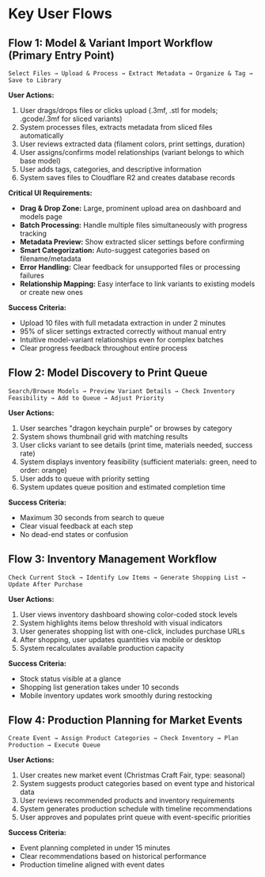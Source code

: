 # Key User Flows

## Flow 1: Model & Variant Import Workflow (Primary Entry Point)

```
Select Files → Upload & Process → Extract Metadata → Organize & Tag → Save to Library
```

**User Actions:**

1. User drags/drops files or clicks upload (.3mf, .stl for models; .gcode/.3mf for sliced variants)
2. System processes files, extracts metadata from sliced files automatically
3. User reviews extracted data (filament colors, print settings, duration)
4. User assigns/confirms model relationships (variant belongs to which base model)
5. User adds tags, categories, and descriptive information
6. System saves files to Cloudflare R2 and creates database records

**Critical UI Requirements:**

- **Drag & Drop Zone:** Large, prominent upload area on dashboard and models page
- **Batch Processing:** Handle multiple files simultaneously with progress tracking
- **Metadata Preview:** Show extracted slicer settings before confirming
- **Smart Categorization:** Auto-suggest categories based on filename/metadata
- **Error Handling:** Clear feedback for unsupported files or processing failures
- **Relationship Mapping:** Easy interface to link variants to existing models or create new ones

**Success Criteria:**

- Upload 10 files with full metadata extraction in under 2 minutes
- 95% of slicer settings extracted correctly without manual entry
- Intuitive model-variant relationships even for complex batches
- Clear progress feedback throughout entire process

## Flow 2: Model Discovery to Print Queue

```
Search/Browse Models → Preview Variant Details → Check Inventory Feasibility → Add to Queue → Adjust Priority
```

**User Actions:**

1. User searches "dragon keychain purple" or browses by category
2. System shows thumbnail grid with matching results
3. User clicks variant to see details (print time, materials needed, success rate)
4. System displays inventory feasibility (sufficient materials: green, need to order: orange)
5. User adds to queue with priority setting
6. System updates queue position and estimated completion time

**Success Criteria:**

- Maximum 30 seconds from search to queue
- Clear visual feedback at each step
- No dead-end states or confusion

## Flow 3: Inventory Management Workflow

```
Check Current Stock → Identify Low Items → Generate Shopping List → Update After Purchase
```

**User Actions:**

1. User views inventory dashboard showing color-coded stock levels
2. System highlights items below threshold with visual indicators
3. User generates shopping list with one-click, includes purchase URLs
4. After shopping, user updates quantities via mobile or desktop
5. System recalculates available production capacity

**Success Criteria:**

- Stock status visible at a glance
- Shopping list generation takes under 10 seconds
- Mobile inventory updates work smoothly during restocking

## Flow 4: Production Planning for Market Events

```
Create Event → Assign Product Categories → Check Inventory → Plan Production → Execute Queue
```

**User Actions:**

1. User creates new market event (Christmas Craft Fair, type: seasonal)
2. System suggests product categories based on event type and historical data
3. User reviews recommended products and inventory requirements
4. System generates production schedule with timeline recommendations
5. User approves and populates print queue with event-specific priorities

**Success Criteria:**

- Event planning completed in under 15 minutes
- Clear recommendations based on historical performance
- Production timeline aligned with event dates
